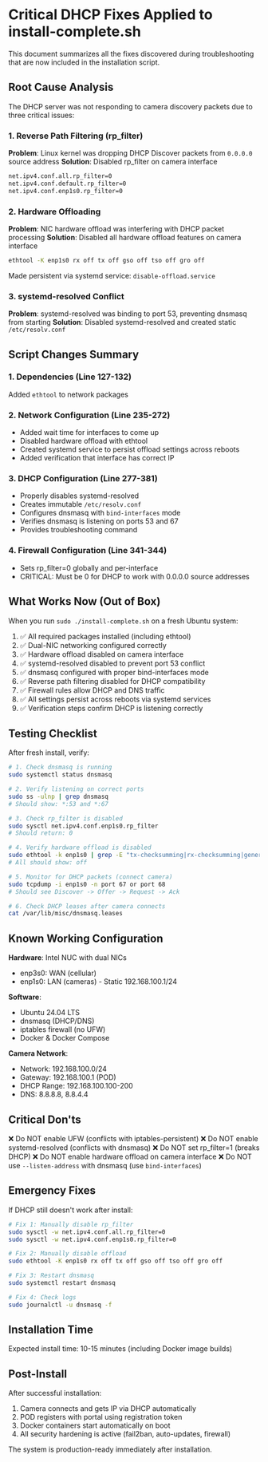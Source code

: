 # Critical DHCP Fixes Applied to install-complete.sh

This document summarizes all the fixes discovered during troubleshooting that are now included in the installation script.

## Root Cause Analysis

The DHCP server was not responding to camera discovery packets due to three critical issues:

### 1. Reverse Path Filtering (rp_filter)
**Problem**: Linux kernel was dropping DHCP Discover packets from `0.0.0.0` source address
**Solution**: Disabled rp_filter on camera interface
```bash
net.ipv4.conf.all.rp_filter=0
net.ipv4.conf.default.rp_filter=0
net.ipv4.conf.enp1s0.rp_filter=0
```

### 2. Hardware Offloading
**Problem**: NIC hardware offload was interfering with DHCP packet processing
**Solution**: Disabled all hardware offload features on camera interface
```bash
ethtool -K enp1s0 rx off tx off gso off tso off gro off
```
Made persistent via systemd service: `disable-offload.service`

### 3. systemd-resolved Conflict
**Problem**: systemd-resolved was binding to port 53, preventing dnsmasq from starting
**Solution**: Disabled systemd-resolved and created static `/etc/resolv.conf`

## Script Changes Summary

### 1. Dependencies (Line 127-132)
Added `ethtool` to network packages

### 2. Network Configuration (Line 235-272)
- Added wait time for interfaces to come up
- Disabled hardware offload with ethtool
- Created systemd service to persist offload settings across reboots
- Added verification that interface has correct IP

### 3. DHCP Configuration (Line 277-381)
- Properly disables systemd-resolved
- Creates immutable `/etc/resolv.conf`
- Configures dnsmasq with `bind-interfaces` mode
- Verifies dnsmasq is listening on ports 53 and 67
- Provides troubleshooting command

### 4. Firewall Configuration (Line 341-344)
- Sets rp_filter=0 globally and per-interface
- CRITICAL: Must be 0 for DHCP to work with 0.0.0.0 source addresses

## What Works Now (Out of Box)

When you run `sudo ./install-complete.sh` on a fresh Ubuntu system:

1. ✅ All required packages installed (including ethtool)
2. ✅ Dual-NIC networking configured correctly
3. ✅ Hardware offload disabled on camera interface
4. ✅ systemd-resolved disabled to prevent port 53 conflict
5. ✅ dnsmasq configured with proper bind-interfaces mode
6. ✅ Reverse path filtering disabled for DHCP compatibility
7. ✅ Firewall rules allow DHCP and DNS traffic
8. ✅ All settings persist across reboots via systemd services
9. ✅ Verification steps confirm DHCP is listening correctly

## Testing Checklist

After fresh install, verify:

```bash
# 1. Check dnsmasq is running
sudo systemctl status dnsmasq

# 2. Verify listening on correct ports
sudo ss -ulnp | grep dnsmasq
# Should show: *:53 and *:67

# 3. Check rp_filter is disabled
sudo sysctl net.ipv4.conf.enp1s0.rp_filter
# Should return: 0

# 4. Verify hardware offload is disabled
sudo ethtool -k enp1s0 | grep -E "tx-checksumming|rx-checksumming|generic-segmentation-offload|tcp-segmentation-offload|generic-receive-offload"
# All should show: off

# 5. Monitor for DHCP packets (connect camera)
sudo tcpdump -i enp1s0 -n port 67 or port 68
# Should see Discover -> Offer -> Request -> Ack

# 6. Check DHCP leases after camera connects
cat /var/lib/misc/dnsmasq.leases
```

## Known Working Configuration

**Hardware**: Intel NUC with dual NICs
- enp3s0: WAN (cellular)
- enp1s0: LAN (cameras) - Static 192.168.100.1/24

**Software**:
- Ubuntu 24.04 LTS
- dnsmasq (DHCP/DNS)
- iptables firewall (no UFW)
- Docker & Docker Compose

**Camera Network**:
- Network: 192.168.100.0/24
- Gateway: 192.168.100.1 (POD)
- DHCP Range: 192.168.100.100-200
- DNS: 8.8.8.8, 8.8.4.4

## Critical Don'ts

❌ Do NOT enable UFW (conflicts with iptables-persistent)
❌ Do NOT enable systemd-resolved (conflicts with dnsmasq)
❌ Do NOT set rp_filter=1 (breaks DHCP)
❌ Do NOT enable hardware offload on camera interface
❌ Do NOT use `--listen-address` with dnsmasq (use `bind-interfaces`)

## Emergency Fixes

If DHCP still doesn't work after install:

```bash
# Fix 1: Manually disable rp_filter
sudo sysctl -w net.ipv4.conf.all.rp_filter=0
sudo sysctl -w net.ipv4.conf.enp1s0.rp_filter=0

# Fix 2: Manually disable offload
sudo ethtool -K enp1s0 rx off tx off gso off tso off gro off

# Fix 3: Restart dnsmasq
sudo systemctl restart dnsmasq

# Fix 4: Check logs
sudo journalctl -u dnsmasq -f
```

## Installation Time

Expected install time: 10-15 minutes (including Docker image builds)

## Post-Install

After successful installation:
1. Camera connects and gets IP via DHCP automatically
2. POD registers with portal using registration token
3. Docker containers start automatically on boot
4. All security hardening is active (fail2ban, auto-updates, firewall)

The system is production-ready immediately after installation.
